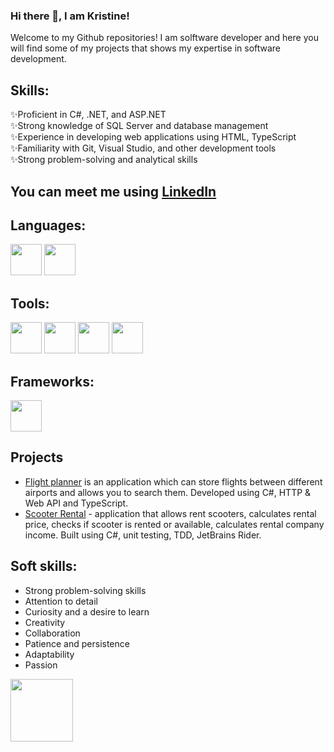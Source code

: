 ### Hi there 👋, I am Kristine!

Welcome to my Github repositories! 
I am solftware developer and here you will find some of my projects that shows my expertise in software development.

## Skills:

✨Proficient in C#, .NET, and ASP.NET  
✨Strong knowledge of SQL Server and database management  
✨Experience in developing web applications using HTML, TypeScript  
✨Familiarity with Git, Visual Studio, and other development tools  
✨Strong problem-solving and analytical skills  

## You can meet me using [LinkedIn](https://www.linkedin.com/in/kristine-kempe/) 

## Languages:  
<img src="https://cdn.worldvectorlogo.com/logos/typescript-2.svg" weight="50" height="50"> <img src="https://cdn.worldvectorlogo.com/logos/c--4.svg" weight="50" height="50">

## Tools:  
<img src="https://cdn.worldvectorlogo.com/logos/visual-studio-code-1.svg" weight="50" height="50"> <img src="https://cdn.worldvectorlogo.com/logos/visual-studio-2013.svg" weight="50" height="50"> <img src="https://cdn.worldvectorlogo.com/logos/git.svg" weight="50" height="50"> <img src="https://cdn.worldvectorlogo.com/logos/jetbrains-1.svg" weight="50" height="50">

## Frameworks:  
<img src="https://cdn.worldvectorlogo.com/logos/microsoft-net.svg" weight="50" height="50">

## Projects  

* [Flight planner](https://github.com/KristineKem/Flight-Planner.git) is an application which can store flights between different airports and allows you to search them. Developed using C#, HTTP & Web API and TypeScript.  
* [Scooter Rental](https://github.com/KristineKem/Scooter-Rental) - application that allows rent scooters, calculates rental price, checks if scooter is rented or available, calculates rental company income. Built using C#, unit testing, TDD, JetBrains Rider. 

## Soft skills:  
* Strong problem-solving skills
* Attention to detail
* Curiosity and a desire to learn
* Creativity
* Collaboration
* Patience and persistence
* Adaptability
* Passion


<img src="https://encrypted-tbn0.gstatic.com/images?q=tbn:ANd9GcR92hbvxRLgs0YbCq4r54ae885Bt_WhqV0QLw&usqp=CAU" weight="100" height="100">

<!--
**KristineKem/KristineKem** is a ✨ _special_ ✨ repository because its `README.md` (this file) appears on your GitHub profile.

Here are some ideas to get you started:

- 🔭 I’m currently working on ...
- 🌱 I’m currently learning ...
- 👯 I’m looking to collaborate on ...
- 🤔 I’m looking for help with ...
- 💬 Ask me about ...
- 📫 How to reach me: ...
- 😄 Pronouns: ...
- ⚡ Fun fact: ...
-->
